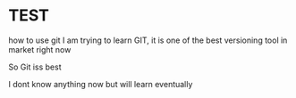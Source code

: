 # TEST
how to use git
I am trying to learn GIT, it is one of the best versioning tool in market right now

So Git iss best

I dont know anything now but will learn eventually
